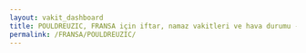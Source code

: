 ```yaml
---
layout: vakit_dashboard
title: POULDREUZIC, FRANSA için iftar, namaz vakitleri ve hava durumu - ilçe/eyalet seç
permalink: /FRANSA/POULDREUZIC/
---
```


<script type="text/javascript">
  var GLOBAL_COUNTRY = 'FRANSA';
  var GLOBAL_CITY = 'POULDREUZIC';
  var GLOBAL_STATE = '';
  var lat = 72;
  var lon = 21;
</script>
